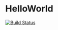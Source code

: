 # HelloWorld

[![Build Status](https://travis-ci.org/Vaysman/travis-ci-example.svg?branch=master)](https://travis-ci.org/Vaysman/travis-ci-example)
